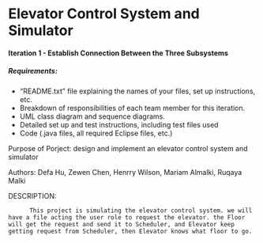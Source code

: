 # Elevator Control System and Simulator

#### Iteration 1 - Establish Connection Between the Three Subsystems

##### Requirements:
<ul> <li> “README.txt” file explaining the names of your files, set up instructions, etc. </li>
<li> Breakdown of responsibilities of each team member for this iteration. </li>
<li> UML class diagram and sequence diagrams. </li>
<li> Detailed set up and test instructions, including test files used </li>
<li> Code (.java files, all required Eclipse files, etc.) </li> </ul>

Purpose of Porject: design and implement an elevator control system and simulator

Authors: Defa Hu, Zewen Chen, Henrry Wilson, Mariam Almalki, Ruqaya Malki

DESCRIPTION: 
  
          This project is simulating the elevator control system. we will have a file acting the user role to request the elevator. the Floor will get the request and send it to Scheduler, and Elevator keep getting request from Scheduler, then Elevator knows what floor to go.
